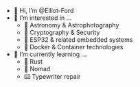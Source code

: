 - 👋 Hi, I’m @Elliot-Ford
- 👀 I’m interested in ...
  - 🔭 Astronomy & Astrophotography
  - 🔑 Cryptography & Security
  - 👾 ESP32 & related embedded systems
  - 🐳 Docker & Container technologies
- 🌱 I’m currently learning ...
  - 🦀 Rust
  - 🛶 Nomad
  - ⌨️ Typewriter repair
<!---
- 💞️ I’m looking to collaborate on ...
- 📫 How to reach me ...
--->

<!---
Elliot-Ford/Elliot-Ford is a ✨ special ✨ repository because its `README.md` (this file) appears on your GitHub profile.
You can click the Preview link to take a look at your changes.
--->

